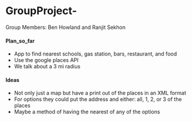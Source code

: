 # GroupProject-

 Group Members: Ben Howland and Ranjit Sekhon


  #### Plan_so_far
  * App to find nearest schools, gas station, bars, restaurant, and food
  * Use the google places API
  * We talk about a 3 mi radius


  #### Ideas
  * Not only just a map but have a print out of the places in an XML format
  * For options they could put the address and either: all, 1, 2, or 3 of the places
  * Maybe a method of having the nearest of any of the options
